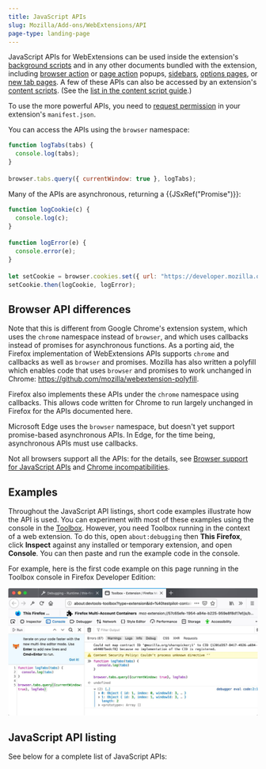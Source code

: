 ```yaml
---
title: JavaScript APIs
slug: Mozilla/Add-ons/WebExtensions/API
page-type: landing-page
---
```




JavaScript APIs for WebExtensions can be used inside the extension's [background scripts](/Mozilla/Add-ons/WebExtensions/Anatomy_of_a_WebExtension#background_scripts) and in any other documents bundled with the extension, including [browser action](/Mozilla/Add-ons/WebExtensions/user_interface/Toolbar_button) or [page action](/Mozilla/Add-ons/WebExtensions/user_interface/Page_actions) popups, [sidebars](/Mozilla/Add-ons/WebExtensions/user_interface/Sidebars), [options pages](/Mozilla/Add-ons/WebExtensions/user_interface/Options_pages), or [new tab pages](/Mozilla/Add-ons/WebExtensions/manifest.json/chrome_url_overrides). A few of these APIs can also be accessed by an extension's [content scripts](/Mozilla/Add-ons/WebExtensions/Anatomy_of_a_WebExtension#content_scripts). (See the [list in the content script guide](/Mozilla/Add-ons/WebExtensions/Content_scripts#webextension_apis).)

To use the more powerful APIs, you need to [request permission](/Mozilla/Add-ons/WebExtensions/manifest.json/permissions) in your extension's `manifest.json`.

You can access the APIs using the `browser` namespace:

```js
function logTabs(tabs) {
  console.log(tabs);
}

browser.tabs.query({ currentWindow: true }, logTabs);
```

Many of the APIs are asynchronous, returning a {{JSxRef("Promise")}}:

```js
function logCookie(c) {
  console.log(c);
}

function logError(e) {
  console.error(e);
}

let setCookie = browser.cookies.set({ url: "https://developer.mozilla.org/" });
setCookie.then(logCookie, logError);
```

## Browser API differences

Note that this is different from Google Chrome's extension system, which uses the `chrome` namespace instead of `browser`, and which uses callbacks instead of promises for asynchronous functions. As a porting aid, the Firefox implementation of WebExtensions APIs supports `chrome` and callbacks as well as `browser` and promises. Mozilla has also written a polyfill which enables code that uses `browser` and promises to work unchanged in Chrome: <https://github.com/mozilla/webextension-polyfill>.

Firefox also implements these APIs under the `chrome` namespace using callbacks. This allows code written for Chrome to run largely unchanged in Firefox for the APIs documented here.

Microsoft Edge uses the `browser` namespace, but doesn't yet support promise-based asynchronous APIs. In Edge, for the time being, asynchronous APIs must use callbacks.

Not all browsers support all the APIs: for the details, see [Browser support for JavaScript APIs](/Mozilla/Add-ons/WebExtensions/Browser_support_for_JavaScript_APIs) and [Chrome incompatibilities](/Mozilla/Add-ons/WebExtensions/Chrome_incompatibilities).

## Examples

Throughout the JavaScript API listings, short code examples illustrate how the API is used. You can experiment with most of these examples using the console in the [Toolbox](https://extensionworkshop.com/documentation/develop/debugging/#developer-tools-toolbox). However, you need Toolbox running in the context of a web extension. To do this, open `about:debugging` then **This Firefox**, click **Inspect** against any installed or temporary extension, and open **Console**. You can then paste and run the example code in the console.

For example, here is the first code example on this page running in the Toolbox console in Firefox Developer Edition:

![Illustration of a snippet of web extension code run from the console in the Toolbox](javascript_exercised_in_console.jpg)

## JavaScript API listing

See below for a complete list of JavaScript APIs:


